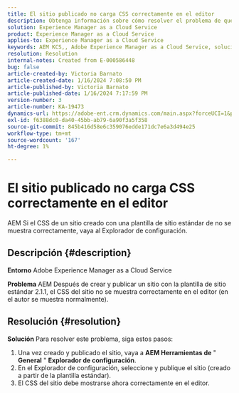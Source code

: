 ```yaml
---
title: El sitio publicado no carga CSS correctamente en el editor
description: Obtenga información sobre cómo resolver el problema de que el CSS de un sitio publicado no se carga correctamente.
solution: Experience Manager as a Cloud Service
product: Experience Manager as a Cloud Service
applies-to: Experience Manager as a Cloud Service
keywords: AEM KCS,, Adobe Experience Manager as a Cloud Service, solución de problemas, sitio publicado, no cargar CSS, editor
resolution: Resolution
internal-notes: Created from E-000586448
bug: false
article-created-by: Victoria Barnato
article-created-date: 1/16/2024 7:08:50 PM
article-published-by: Victoria Barnato
article-published-date: 1/16/2024 7:17:59 PM
version-number: 3
article-number: KA-19473
dynamics-url: https://adobe-ent.crm.dynamics.com/main.aspx?forceUCI=1&pagetype=entityrecord&etn=knowledgearticle&id=114ceba7-a2b4-ee11-a569-6045bd006704
exl-id: f6388dc0-da40-45bb-ab79-6a90f3a5f358
source-git-commit: 845b416d58e6c359076edde171dc7e6a3d494e25
workflow-type: tm+mt
source-wordcount: '167'
ht-degree: 1%

---
```


# El sitio publicado no carga CSS correctamente en el editor


AEM Si el CSS de un sitio creado con una plantilla de sitio estándar de no se muestra correctamente, vaya al Explorador de configuración.

## Descripción {#description}


<b>Entorno</b>
Adobe Experience Manager as a Cloud Service

<b>Problema</b>
AEM Después de crear y publicar un sitio con la plantilla de sitio estándar 2.1.1, el CSS del sitio no se muestra correctamente en el editor (en el autor se muestra normalmente).


## Resolución {#resolution}


<b>Solución</b>
Para resolver este problema, siga estos pasos:

1. Una vez creado y publicado el sitio, vaya a <b>AEM Herramientas de</b> &quot; <b>General</b> &quot; <b>Explorador de configuración</b>.
2. En el Explorador de configuración, seleccione y publique el sitio (creado a partir de la plantilla estándar).
3. El CSS del sitio debe mostrarse ahora correctamente en el editor.

